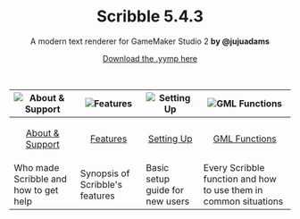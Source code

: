 <h1 align="center">Scribble 5.4.3</h1>

<p align="center">A modern text renderer for GameMaker Studio 2 <b>by @jujuadams</b></p>

<p align="center"><a href="https://github.com/JujuAdams/scribble/releases/tag/5.4.3">Download the .yymp here</a></p>

&nbsp;

|![About & Support](https://raw.githubusercontent.com/wiki/JujuAdams/scribble/images/aboutsupport.png)|![Features](https://raw.githubusercontent.com/wiki/JujuAdams/scribble/images/features.png)|![Setting Up](https://raw.githubusercontent.com/wiki/JujuAdams/scribble/images/settingup.png)|![GML Functions](https://raw.githubusercontent.com/wiki/JujuAdams/scribble/images/functions.png)|
|----------------------|----------------------|----------------------|----------------------|
|<p align="center">[About & Support](https://github.com/JujuAdams/scribble/wiki/About-&-Support)</p>|<p align="center">[Features](https://github.com/JujuAdams/scribble/wiki/Features)</p>|<p align="center">[Setting Up](https://github.com/JujuAdams/scribble/wiki/Setting-Up)</p>|<p align="center">[GML Functions](https://github.com/JujuAdams/scribble/wiki/GML-Functions)</p>|
|Who made Scribble and how to get help| Synopsis of Scribble's features | Basic setup guide for new users | Every Scribble function and how to use them in common situations |
